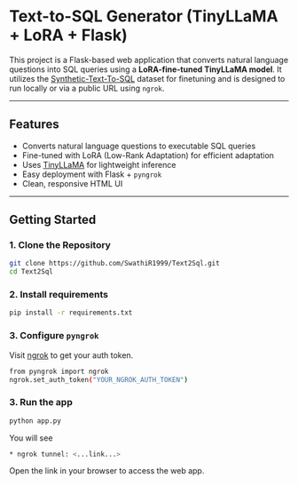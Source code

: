 # Text-to-SQL Generator (TinyLLaMA + LoRA + Flask)

This project is a Flask-based web application that converts natural language questions into SQL queries using a **LoRA-fine-tuned TinyLLaMA model**. It utilizes the [Synthetic-Text-To-SQL](https://huggingface.co/datasets/gretelai/synthetic_text_to_sql) dataset for finetuning and is designed to run locally or via a public URL using `ngrok`.

---

## Features

- Converts natural language questions to executable SQL queries
- Fine-tuned with LoRA (Low-Rank Adaptation) for efficient adaptation
- Uses [TinyLLaMA](https://huggingface.co/TinyLlama/TinyLlama-1.1B-intermediate-step-1195k-token-2.5T) for lightweight inference
- Easy deployment with Flask + `pyngrok`
- Clean, responsive HTML UI

---

## Getting Started

### 1. Clone the Repository

```bash
git clone https://github.com/SwathiR1999/Text2Sql.git
cd Text2Sql
```

### 2. Install requirements

```bash
pip install -r requirements.txt
```
### 3. Configure `pyngrok`

Visit [ngrok](https://ngrok.com/) to get your auth token.

```bash
from pyngrok import ngrok
ngrok.set_auth_token("YOUR_NGROK_AUTH_TOKEN")
```

### 3. Run the app

```bash
python app.py
```
You will see

```bash
* ngrok tunnel: <...link...>
```

Open the link in your browser to access the web app.

